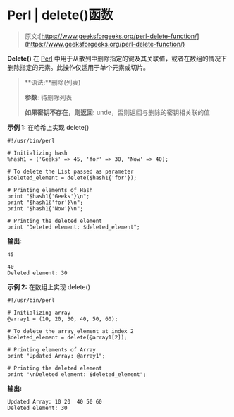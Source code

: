 # Perl | delete()函数

> 原文:[https://www.geeksforgeeks.org/perl-delete-function/](https://www.geeksforgeeks.org/perl-delete-function/)

**Delete()** 在 [Perl](https://www.geeksforgeeks.org/introduction-to-perl/) 中用于从散列中删除指定的键及其关联值，或者在数组的情况下删除指定的元素。此操作仅适用于单个元素或切片。

> **语法:**删除(列表)
> 
> **参数:**
> 待删除列表
> 
> **如果密钥不存在，则返回:**
> unde，否则返回与删除的密钥相关联的值

**示例 1:** 在哈希上实现 delete()

```
#!/usr/bin/perl

# Initializing hash 
%hash1 = ('Geeks' => 45, 'for' => 30, 'Now' => 40); 

# To delete the List passed as parameter
$deleted_element = delete($hash1{'for'});

# Printing elements of Hash 
print "$hash1{'Geeks'}\n"; 
print "$hash1{'for'}\n"; 
print "$hash1{'Now'}\n"; 

# Printing the deleted element
print "Deleted element: $deleted_element";
```

**输出:**

```
45

40
Deleted element: 30
```

**示例 2:** 在数组上实现 delete()

```
#!/usr/bin/perl

# Initializing array
@array1 = (10, 20, 30, 40, 50, 60); 

# To delete the array element at index 2
$deleted_element = delete(@array1[2]);

# Printing elements of Array 
print "Updated Array: @array1";

# Printing the deleted element
print "\nDeleted element: $deleted_element";
```

**输出:**

```
Updated Array: 10 20  40 50 60
Deleted element: 30
```